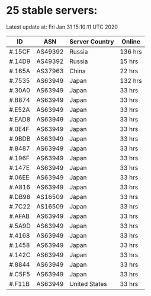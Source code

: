 # 25 stable servers:

Latest update at: Fri Jan 31 15:10:11 UTC 2020

| ID | ASN | Server Country | Online |
| -- | --- | -------------- | ------ |
| #.15CF | AS49392 | Russia | 136 hrs |
| #.14D9 | AS49392 | Russia | 15 hrs |
| #.165A | AS37963 | China | 22 hrs |
| #.7535 | AS63949 | Japan | 132 hrs |
| #.30A0 | AS63949 | Japan | 33 hrs |
| #.B874 | AS63949 | Japan | 33 hrs |
| #.E52A | AS63949 | Japan | 33 hrs |
| #.EAD8 | AS63949 | Japan | 33 hrs |
| #.0E4F | AS63949 | Japan | 33 hrs |
| #.9BDB | AS63949 | Japan | 33 hrs |
| #.8487 | AS63949 | Japan | 33 hrs |
| #.196F | AS63949 | Japan | 33 hrs |
| #.147E | AS63949 | Japan | 33 hrs |
| #.06EE | AS63949 | Japan | 33 hrs |
| #.A816 | AS63949 | Japan | 33 hrs |
| #.DB98 | AS16509 | Japan | 33 hrs |
| #.7C22 | AS16509 | Japan | 33 hrs |
| #.AFAB | AS63949 | Japan | 33 hrs |
| #.5A9D | AS63949 | Japan | 33 hrs |
| #.4168 | AS63949 | Japan | 33 hrs |
| #.1458 | AS63949 | Japan | 33 hrs |
| #.142C | AS63949 | Japan | 33 hrs |
| #.8844 | AS63949 | Japan | 33 hrs |
| #.C5F5 | AS63949 | Japan | 33 hrs |
| #.F11B | AS63949 | United States | 33 hrs |

